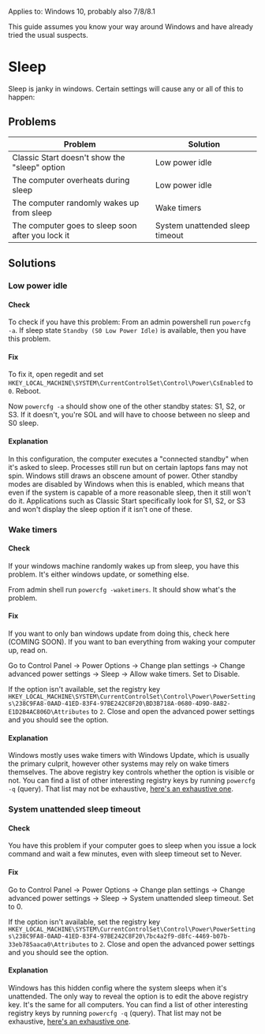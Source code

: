 Applies to: Windows 10, probably also 7/8/8.1

This guide assumes you know your way around Windows and have already tried the usual suspects.

# Sleep

Sleep is janky in windows. Certain settings will cause any or all of this to happen:

## Problems

Problem | Solution
--- | ---
Classic Start doesn't show the "sleep" option | Low power idle
The computer overheats during sleep | Low power idle
The computer randomly wakes up from sleep | Wake timers
The computer goes to sleep soon after you lock it | System unattended sleep timeout
    
## Solutions

### Low power idle

#### Check

To check if you have this problem: From an admin powershell run `powercfg -a`. If sleep state `Standby (S0 Low Power Idle)` is available, then you have this problem.

#### Fix

To fix it, open regedit and set `HKEY_LOCAL_MACHINE\SYSTEM\CurrentControlSet\Control\Power\CsEnabled` to `0`. Reboot.

Now `powercfg -a` should show one of the other standby states: S1, S2, or S3. If it doesn't, you're SOL and will have to choose between no sleep and S0 sleep.

#### Explanation

In this configuration, the computer executes a "connected standby" when it's asked to sleep. Processes still run but on certain laptops fans may not spin. Windows still draws an obscene amount of power. Other standby modes are disabled by Windows when this is enabled, which means that even if the system is capable of a more reasonable sleep, then it still won't do it. Applications such as Classic Start specifically look for S1, S2, or S3 and won't display the sleep option if it isn't one of these.

### Wake timers

#### Check

If your windows machine randomly wakes up from sleep, you have this problem. It's either windows update, or something else.

From admin shell run `powercfg -waketimers`. It should show what's the problem.

#### Fix

If you want to only ban windows update from doing this, check here (COMING SOON). If you want to ban everything from waking your computer up, read on.

Go to Control Panel -> Power Options -> Change plan settings -> Change advanced power settings -> Sleep -> Allow wake timers. Set to Disable.

If the option isn't available, set the registry key `HKEY_LOCAL_MACHINE\SYSTEM\CurrentControlSet\Control\Power\PowerSettings\238C9FA8-0AAD-41ED-83F4-97BE242C8F20\BD3B718A-0680-4D9D-8AB2-E1D2B4AC806D\Attributes` to `2`. Close and open the advanced power settings and you should see the option.

#### Explanation

Windows mostly uses wake timers with Windows Update, which is usually the primary culprit, however other systems may rely on wake timers themselves. The above registry key controls whether the option is visible or not. You can find a list of other interesting registry keys by running `powercfg -q` (query). That list may not be exhaustive, [here's an exhaustive one](https://bitsum.com/known-windows-power-guids/).

### System unattended sleep timeout

#### Check

You have this problem if your computer goes to sleep when you issue a lock command and wait a few minutes, even with sleep timeout set to Never.

#### Fix

Go to Control Panel -> Power Options -> Change plan settings -> Change advanced power settings -> Sleep -> System unattended sleep timeout. Set to 0.

If the option isn't available, set the registry key `HKEY_LOCAL_MACHINE\SYSTEM\CurrentControlSet\Control\Power\PowerSettings\238C9FA8-0AAD-41ED-83F4-97BE242C8F20\7bc4a2f9-d8fc-4469-b07b-33eb785aaca0\Attributes` to `2`. Close and open the advanced power settings and you should see the option.

#### Explanation

Windows has this hidden config where the system sleeps when it's unattended. The only way to reveal the option is to edit the above registry key. It's the same for all computers. You can find a list of other interesting registry keys by running `powercfg -q` (query). That list may not be exhaustive, [here's an exhaustive one](https://bitsum.com/known-windows-power-guids/).
